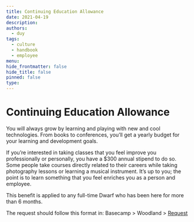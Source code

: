 ```yaml
---
title: Continuing Education Allowance
date: 2021-04-19
description: 
authors: 
  - duy
tags: 
  - culture
  - handbook
  - employee
menu:
hide_frontmatter: false
hide_title: false
pinned: false
type:
---
```

# Continuing Education Allowance
You will always grow by learning and playing with new and cool technologies. From books to conferences, you’ll get a yearly budget for your learning and development goals.

If you’re interested in taking classes that you feel improve you professionally or personally, you have a $300 annual stipend to do so. Some people take courses directly related to their careers while taking photography lessons or learning a musical instrument. It’s up to you; the point is to learn something that you feel enriches you as a person and employee.

This benefit is applied to any full-time Dwarf who has been here for more than 6 months.

The request should follow this format in: Basecamp > Woodland > [Request](https://3.basecamp.com/4108948/buckets/9403032/todolists/1557155199)

